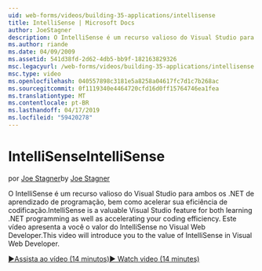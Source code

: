 ```yaml
---
uid: web-forms/videos/building-35-applications/intellisense
title: IntelliSense | Microsoft Docs
author: JoeStagner
description: O IntelliSense é um recurso valioso do Visual Studio para ambos os .NET de aprendizado de programação, bem como acelerar sua eficiência de codificação. Este vídeo apresenta...
ms.author: riande
ms.date: 04/09/2009
ms.assetid: 541d38fd-2d62-4db5-bb9f-182163829326
msc.legacyurl: /web-forms/videos/building-35-applications/intellisense
msc.type: video
ms.openlocfilehash: 040557898c3181e5a8258a04617fc7d1c7b268ac
ms.sourcegitcommit: 0f1119340e4464720cfd16d0ff15764746ea1fea
ms.translationtype: MT
ms.contentlocale: pt-BR
ms.lasthandoff: 04/17/2019
ms.locfileid: "59420278"
---
```

# <a name="intellisense"></a><span data-ttu-id="ae447-104">IntelliSense</span><span class="sxs-lookup"><span data-stu-id="ae447-104">IntelliSense</span></span>

<span data-ttu-id="ae447-105">por [Joe Stagner](https://github.com/JoeStagner)</span><span class="sxs-lookup"><span data-stu-id="ae447-105">by [Joe Stagner](https://github.com/JoeStagner)</span></span>

<span data-ttu-id="ae447-106">O IntelliSense é um recurso valioso do Visual Studio para ambos os .NET de aprendizado de programação, bem como acelerar sua eficiência de codificação.</span><span class="sxs-lookup"><span data-stu-id="ae447-106">IntelliSense is a valuable Visual Studio feature for both learning .NET programming as well as accelerating your coding efficiency.</span></span> <span data-ttu-id="ae447-107">Este vídeo apresenta a você o valor do IntelliSense no Visual Web Developer.</span><span class="sxs-lookup"><span data-stu-id="ae447-107">This video will introduce you to the value of IntelliSense in Visual Web Developer.</span></span>

[<span data-ttu-id="ae447-108">&#9654;Assista ao vídeo (14 minutos)</span><span class="sxs-lookup"><span data-stu-id="ae447-108">&#9654; Watch video (14 minutes)</span></span>](https://channel9.msdn.com/Blogs/ASP-NET-Site-Videos/intellisense)
